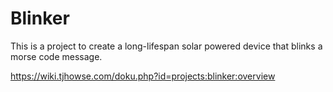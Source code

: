 # Blinker

This is a project to create a long-lifespan solar powered device that blinks
a morse code message.

https://wiki.tjhowse.com/doku.php?id=projects:blinker:overview